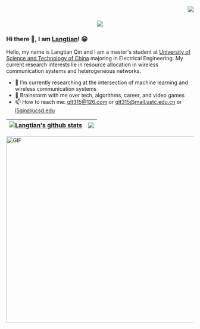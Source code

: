<img align="right" src="https://visitor-badge.laobi.icu/badge?page_id=qlt315.qlt315">
<h1 align="center">
  <a href="https://git.io/typing-svg">
    <img src="https://readme-typing-svg.herokuapp.com/?lines=Hello,+There!+👋;I+am+Langtian+Qin....;Nice+to+meet+you!&center=true&size=30">
  </a>
</h1>

### Hi there 👋, I am [Langtian](https://qlt315.github.io/)! 😁
<!--
**rusty-sj/rusty-sj** is a ✨ _special_ ✨ repository because its `README.md` (this file) appears on your GitHub profile.
Here are some ideas to get you started:

- 🔭 I’m currently working on ...
- 🌱 I’m currently learning ...
- 👯 I’m looking to collaborate on ...
- 🤔 I’m looking for help with ...
- 💬 Ask me about ...
- 📫 How to reach me: ...
- 😄 Pronouns: ...
- ⚡ Fun fact: ...
- 🤔 I’m looking for help with Statistics
- 👯 I’m looking to collaborate on ...
-->

Hello, my name is Langtian Qin and I am a master's student at [University of Science and Technology of China](https://en.ustc.edu.cn/) majoring in Electrical Engineering. My current research interests lie in resource allocation in wireless communication systems and heterogeneous networks.

- 🔭 I’m currently researching at the intersection of machine learning and wireless communication systems
- 💬 Brainstorm with me over tech, algorithms, career, and video games 
- 📫 How to reach me: qlt315@126.com or qlt315@mail.ustc.edu.cn or l5qin@ucsd.edu

| <a href="https://github.com/qlt315/github-readme-stats"><img align="center" src="https://github-readme-stats.vercel.app/api?username=qlt315&show_icons=true&theme=buefy&hide_border=true" alt="Langtian's github stats" /></a> | <a href="https://github.com/anuraghazra/github-readme-stats"><img align="center" src="https://github-readme-stats.vercel.app/api/top-langs/?username=qlt315&layout=compact&theme=buefy&hide_border=true" /></a> |
| ------------- | ------------- |

  <img align="center" alt="GIF" src="https://github.com/abhisheknaiidu/abhisheknaiidu/blob/master/code.gif?raw=true" width="830" height="500" />


